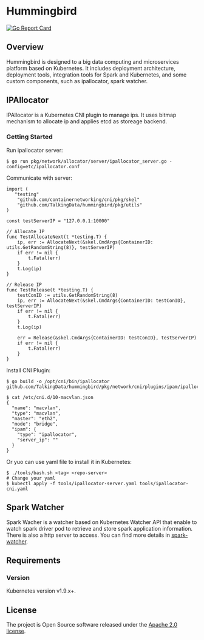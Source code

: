 # Hummingbird
[![Go Report Card](https://goreportcard.com/badge/github.com/TalkingData/hummingbird)](https://goreportcard.com/report/github.com/TalkingData/hummingbird)
## Overview
Hummingbird is designed to a big data computing and microservices platform based on Kubernetes. It includes deployment architecture, deployment tools, integration tools for Spark and Kubernetes, and some custom components, such as ipallocator, spark watcher.
## IPAllocator
IPAllocator is a Kubernetes CNI plugin to manage ips. It uses bitmap mechanism to allocate ip and applies etcd as storeage backend.
### Getting Started
Run ipallocator server:

```
$ go run pkg/network/allocator/server/ipallocator_server.go -config=etc/ipallocator.conf
```

Communicate with server:

```
import (
   "testing"  
	"github.com/containernetworking/cni/pkg/skel"
	"github.com/TalkingData/hummingbird/pkg/utils"
)

const testServerIP = "127.0.0.1:10000"

// Allocate IP
func TestAllocateNext(t *testing.T) {
	ip, err := AllocateNext(&skel.CmdArgs{ContainerID: utils.GetRandomString(8)}, testServerIP)
	if err != nil {
		t.Fatal(err)
	}
	t.Log(ip)
}

// Release IP
func TestRelease(t *testing.T) {
	testConID := utils.GetRandomString(8)
	ip, err := AllocateNext(&skel.CmdArgs{ContainerID: testConID}, testServerIP)
	if err != nil {
		t.Fatal(err)
	}
	t.Log(ip)

	err = Release(&skel.CmdArgs{ContainerID: testConID}, testServerIP)
	if err != nil {
		t.Fatal(err)
	}
}
```

Install CNI Plugin:

```
$ go build -o /opt/cni/bin/ipallocator github.com/TalkingData/hummingbird/pkg/network/cni/plugins/ipam/ipallocator

$ cat /etc/cni.d/10-macvlan.json
{
  "name": "macvlan",
  "type": "macvlan",
  "master": "eth2",
  "mode": "bridge",
  "ipam": {
    "type": "ipallocator",
    "server_ip": ""
  }
}
```
Or yuo can use yaml file to install it in Kubernetes:

```
$ ./tools/bash.sh <tag> <repo-server>
# Change your yaml
$ kubectl apply -f tools/ipallocator-server.yaml tools/ipallocator-cni.yaml
```
## Spark Watcher
Spark Wacher is a watcher based on Kubernetes Watcher API that enable to watch spark driver pod to retrieve and store spark application information. There is also a http server to access. You can find more details in [spark-watcher](spark/README.md).
## Requirements
### Version
Kubernetes version v1.9.x+.
## License
The project is Open Source software released under the [Apache 2.0 license](http://www.apache.org/licenses/LICENSE-2.0.html).


